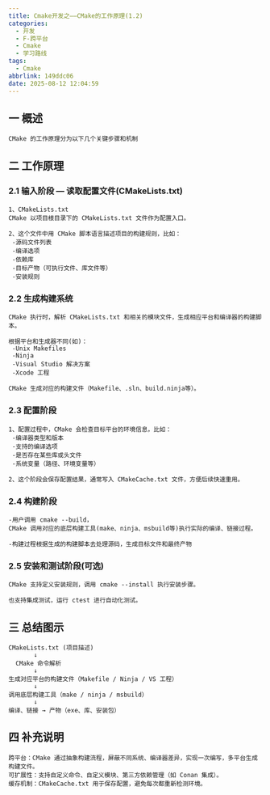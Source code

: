 ```yaml
---
title: Cmake开发之——CMake的工作原理(1.2)
categories:
  - 开发
  - F-跨平台
  - Cmake
  - 学习路线
tags:
  - Cmake
abbrlink: 149ddc06
date: 2025-08-12 12:04:59
---
```

## 一 概述

```
CMake 的工作原理分为以下几个关键步骤和机制
```

<!--more-->

## 二 工作原理

### 2.1  输入阶段 — 读取配置文件(CMakeLists.txt)

```
1、CMakeLists.txt
CMake 以项目根目录下的 CMakeLists.txt 文件作为配置入口。

2、这个文件中用 CMake 脚本语言描述项目的构建规则，比如：
 -源码文件列表
 -编译选项
 -依赖库
 -目标产物（可执行文件、库文件等）
 -安装规则
```

### 2.2 生成构建系统

```
CMake 执行时，解析 CMakeLists.txt 和相关的模块文件，生成相应平台和编译器的构建脚本。

根据平台和生成器不同(如)：
 -Unix Makefiles
 -Ninja
 -Visual Studio 解决方案
 -Xcode 工程
 
CMake 生成对应的构建文件（Makefile、.sln、build.ninja等）。
```

### 2.3 配置阶段

```
1、配置过程中，CMake 会检查目标平台的环境信息，比如：
 -编译器类型和版本
 -支持的编译选项
 -是否存在某些库或头文件
 -系统变量（路径、环境变量等）

2、这个阶段会保存配置结果，通常写入 CMakeCache.txt 文件，方便后续快速重用。
```

### 2.4 构建阶段

```
-用户调用 cmake --build，
CMake 调用对应的底层构建工具(make、ninja、msbuild等)执行实际的编译、链接过程。

-构建过程根据生成的构建脚本去处理源码，生成目标文件和最终产物
```

### 2.5 安装和测试阶段(可选)

```
CMake 支持定义安装规则，调用 cmake --install 执行安装步骤。

也支持集成测试，运行 ctest 进行自动化测试。
```

## 三 总结图示

```
CMakeLists.txt (项目描述)
       ↓
  CMake 命令解析
       ↓
生成对应平台的构建文件（Makefile / Ninja / VS 工程）
       ↓
调用底层构建工具（make / ninja / msbuild）
       ↓
编译、链接 → 产物（exe、库、安装包）
```

## 四 补充说明

```
跨平台：CMake 通过抽象构建流程，屏蔽不同系统、编译器差异，实现一次编写，多平台生成构建文件。
可扩展性：支持自定义命令、自定义模块、第三方依赖管理（如 Conan 集成）。
缓存机制：CMakeCache.txt 用于保存配置，避免每次都重新检测环境。
```

